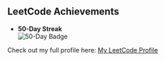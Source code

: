 ## LeetCode Achievements  

- **50-Day Streak**  
  ![50-Day Badge](https://leetcode.com/medal/?showImg=0&id=7894175&isLevel=false) 

Check out my full profile here: [My LeetCode Profile](https://leetcode.com/u/CKpn7XWKGi/)
